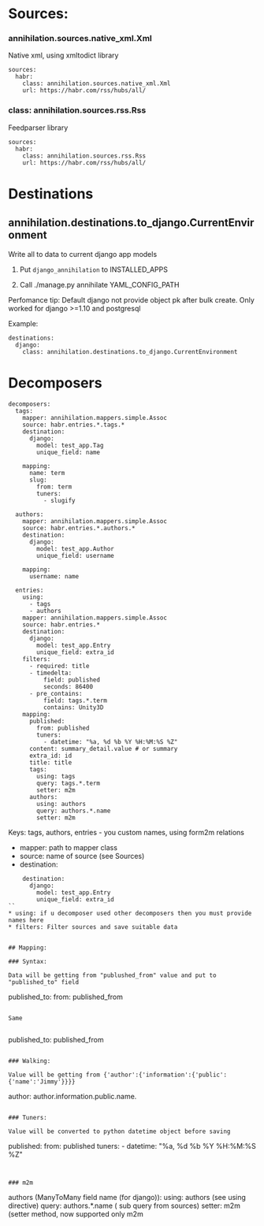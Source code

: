 # Sources:

### annihilation.sources.native_xml.Xml
Native xml, using xmltodict library

```
sources:
  habr:
    class: annihilation.sources.native_xml.Xml
    url: https://habr.com/rss/hubs/all/
```

### class: annihilation.sources.rss.Rss
Feedparser library

```
sources:
  habr:
    class: annihilation.sources.rss.Rss
    url: https://habr.com/rss/hubs/all/
```

# Destinations

## annihilation.destinations.to_django.CurrentEnvironment
Write all to data to current django app models

1. Put `django_annihilation` to INSTALLED_APPS

2. Call ./manage.py annihilate YAML_CONFIG_PATH

Perfomance tip:
    Default django not provide object pk after bulk create. Only worked for django >=1.10 and postgresql

Example:
```
destinations:
  django:
    class: annihilation.destinations.to_django.CurrentEnvironment
```

# Decomposers

```
decomposers:
  tags:
    mapper: annihilation.mappers.simple.Assoc
    source: habr.entries.*.tags.*
    destination:
      django:
        model: test_app.Tag
        unique_field: name

    mapping:
      name: term
      slug:
        from: term
        tuners:
          - slugify

  authors:
    mapper: annihilation.mappers.simple.Assoc
    source: habr.entries.*.authors.*
    destination:
      django:
        model: test_app.Author
        unique_field: username

    mapping:
      username: name

  entries:
    using:
      - tags
      - authors
    mapper: annihilation.mappers.simple.Assoc
    source: habr.entries.*
    destination:
      django:
        model: test_app.Entry
        unique_field: extra_id
    filters:
      - required: title
      - timedelta:
          field: published
          seconds: 86400
      - pre_contains:
          field: tags.*.term
          contains: Unity3D
    mapping:
      published:
        from: published
        tuners:
          - datetime: "%a, %d %b %Y %H:%M:%S %Z"
      content: summary_detail.value # or summary
      extra_id: id
      title: title
      tags:
        using: tags
        query: tags.*.term
        setter: m2m
      authors:
        using: authors
        query: authors.*.name
        setter: m2m
```

Keys: tags, authors, entries - you custom names, using form2m relations

* mapper: path to mapper class
* source: name of source (see Sources)
* destination:
```
    destination:
      django:
        model: test_app.Entry
        unique_field: extra_id
``
* using: if u decomposer used other decomposers then you must provide names here
* filters: Filter sources and save suitable data


## Mapping:

### Syntax:

Data will be getting from "publushed_from" value and put to "published_to" field

```
published_to:
    from: published_from
```

Same
 
```
published_to: published_from
```

### Walking:

Value will be getting from {'author':{'information':{'public':{'name':'Jimmy'}}}}

```
author: author.information.public.name.
```

### Tuners:

Value will be converted to python datetime object before saving
```
  published:
    from: published
    tuners:
      - datetime: "%a, %d %b %Y %H:%M:%S %Z"
```


### m2m

```
  authors (ManyToMany field name (for django)):
    using: authors (see using directive)
    query: authors.*.name ( sub query from sources)
    setter: m2m (setter method, now supported only m2m
```
